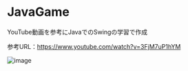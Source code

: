 # JavaGame
YouTube動画を参考にJavaでのSwingの学習で作成

参考URL：https://www.youtube.com/watch?v=3FjM7uP1hYM

![image]()
